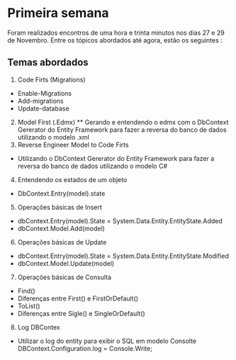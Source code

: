 # Primeira semana 

Foram realizados encontros de uma hora e trinta minutos nos dias 27 e 29 de Novembro. Entre os tópicos abordados até agora, estão os seguintes :

## Temas abordados

1. Code Firts (Migrations)
  * Enable-Migrations
  * Add-migrations
  * Update-database
2. Model First (.Edmx)
** Gerando e entendendo o edmx com o DbContext Gererator do Entity Framework para fazer a reversa do banco de dados utilizando o modelo .xml
3. Reverse Engineer Model to Code Firts
* Utilizando o DbContext Gererator do Entity Framework para fazer a reversa do banco de dados utilizando o modelo C#
4. Entendendo os estados de um objeto
* DbContext.Entry(model).state 
5. Operações básicas de Insert
* dbContext.Entry(model).State = System.Data.Entity.EntityState.Added 
* dbContext.Model.Add(model)
6. Operações básicas de Update
* dbContext.Entry(model).State = System.Data.Entity.EntityState.Modified 
* dbContext.Model.Update(model)
7. Operações básicas de Consulta
* Find()
* Diferenças entre First() e FirstOrDefault()
* ToList()
* Diferenças entre Sigle() e SingleOrDefault()
8. Log DBContex
* Utilizar o log do entity para exibir o SQL em modelo Consolte DBContext.Configuration.log = Console.Write; 

